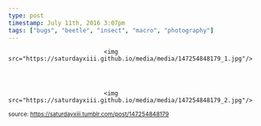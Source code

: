 ```yaml
---
type: post
timestamp: July 11th, 2016 3:07pm
tags: ["bugs", "beetle", "insect", "macro", "photography"]
---
```



                               <img src="https://saturdayxiii.github.io/media/media/147254848179_1.jpg"/>
                           

                                                                                                                           

                               <img src="https://saturdayxiii.github.io/media/media/147254848179_2.jpg"/>
                           

                                                                                                            
                
                
                
                
                                
<small>source: https://saturdayxiii.tumblr.com/post/147254848179</small>